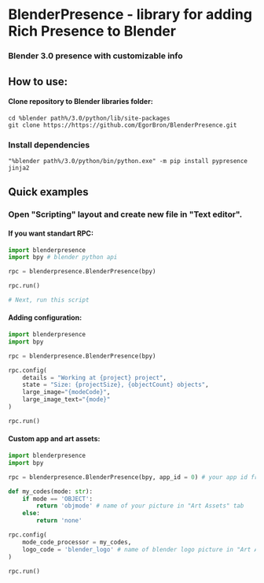 # BlenderPresence - library for adding Rich Presence to Blender
### Blender 3.0 presence with customizable info

## How to use:

#### Clone repository to Blender libraries folder:
```batch
cd %blender path%/3.0/python/lib/site-packages
git clone https://https://github.com/EgorBron/BlenderPresence.git
```

### Install dependencies
```
"%blender path%/3.0/python/bin/python.exe" -m pip install pypresence jinja2
```

## Quick examples
### Open "Scripting" layout and create new file in "Text editor".
#### If you want standart RPC:
```python
import blenderpresence
import bpy # blender python api

rpc = blenderpresence.BlenderPresence(bpy)

rpc.run()

# Next, run this script
```

#### Adding configuration:
```python
import blenderpresence
import bpy

rpc = blenderpresence.BlenderPresence(bpy)

rpc.config(
    details = "Working at {project} project", 
    state = "Size: {projectSize}, {objectCount} objects", 
    large_image="{modeCode}", 
    large_image_text="{mode}"
)

rpc.run()
```

#### Custom app and art assets:
```python
import blenderpresence
import bpy

rpc = blenderpresence.BlenderPresence(bpy, app_id = 0) # your app id from Discord Develepers website

def my_codes(mode: str):
    if mode == 'OBJECT':
        return 'objmode' # name of your picture in "Art Assets" tab
    else:
        return 'none'

rpc.config(
    mode_code_processor = my_codes,
    logo_code = 'blender_logo' # name of blender logo picture in "Art Assets" tab
)

rpc.run()
```
